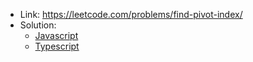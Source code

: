 - Link: https://leetcode.com/problems/find-pivot-index/
- Solution:
  - [Javascript](index.js)
  - [Typescript](index.ts)